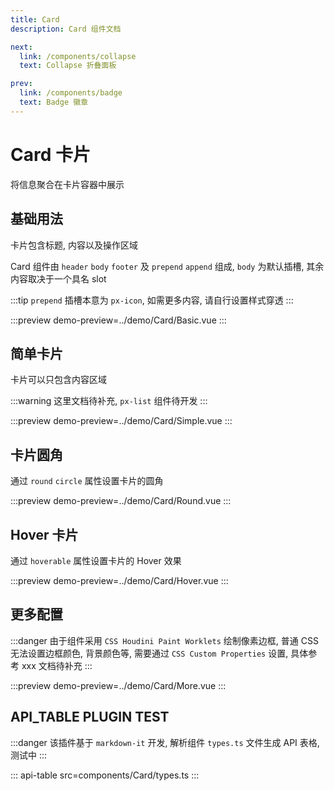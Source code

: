 ```yaml
---
title: Card
description: Card 组件文档

next:
  link: /components/collapse
  text: Collapse 折叠面板

prev:
  link: /components/badge
  text: Badge 徽章
---
```


# Card 卡片

将信息聚合在卡片容器中展示

## 基础用法

卡片包含标题, 内容以及操作区域

Card 组件由 `header` `body` `footer` 及 `prepend` `append` 组成, `body` 为默认插槽, 其余内容取决于一个具名 slot

:::tip
`prepend` 插槽本意为 `px-icon`, 如需更多内容, 请自行设置样式穿透
:::

:::preview
demo-preview=../demo/Card/Basic.vue
:::

## 简单卡片

卡片可以只包含内容区域

:::warning
这里文档待补充, `px-list` 组件待开发
:::

:::preview
demo-preview=../demo/Card/Simple.vue
:::

## 卡片圆角

通过 `round` `circle` 属性设置卡片的圆角

:::preview
demo-preview=../demo/Card/Round.vue
:::

## Hover 卡片

通过 `hoverable` 属性设置卡片的 Hover 效果

:::preview
demo-preview=../demo/Card/Hover.vue
:::

## 更多配置

:::danger
由于组件采用 `CSS Houdini Paint Worklets` 绘制像素边框, 普通 CSS 无法设置边框颜色, 背景颜色等, 需要通过 `CSS Custom Properties` 设置, 具体参考 xxx 文档待补充
:::

:::preview
demo-preview=../demo/Card/More.vue
:::

## API_TABLE PLUGIN TEST

:::danger
该插件基于 `markdown-it` 开发, 解析组件 `types.ts` 文件生成 API 表格, 测试中
:::

::: api-table src=components/Card/types.ts
:::